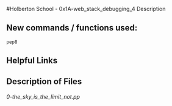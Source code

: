 #Holberton School - 0x1A-web_stack_debugging_4
Description

## New commands / functions used:
``pep8``

## Helpful Links

## Description of Files
<h6>0-the_sky_is_the_limit_not.pp</h6>

